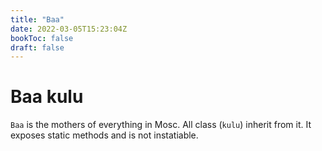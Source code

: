 ```yaml
---
title: "Baa"
date: 2022-03-05T15:23:04Z
bookToc: false
draft: false
---
```


# Baa kulu
`Baa` is the mothers of everything in Mosc. All class (`kulu`) inherit from it.  It exposes static methods and is not instatiable.

